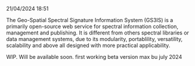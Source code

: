 21/04/2024 18:51

The Geo-Spatial Spectral Signature Information System (GS3IS) is a primarily open-source web service for spectral information collection, management and publishing. It is different from others spectral libraries or data management systems, due to its modularity, portablility, versatility, scalability and above all designed with more practical applicability.

WIP.
Will be available soon.
first working beta version max bu july 2024

